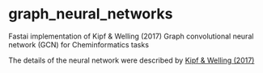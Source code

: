 # graph_neural_networks
Fastai implementation of Kipf &amp; Welling (2017) Graph convolutional neural network (GCN) for Cheminformatics tasks

The details of the neural network were described by [Kipf &amp; Welling (2017)](https://arxiv.org/abs/1609.02907?context=stat)
